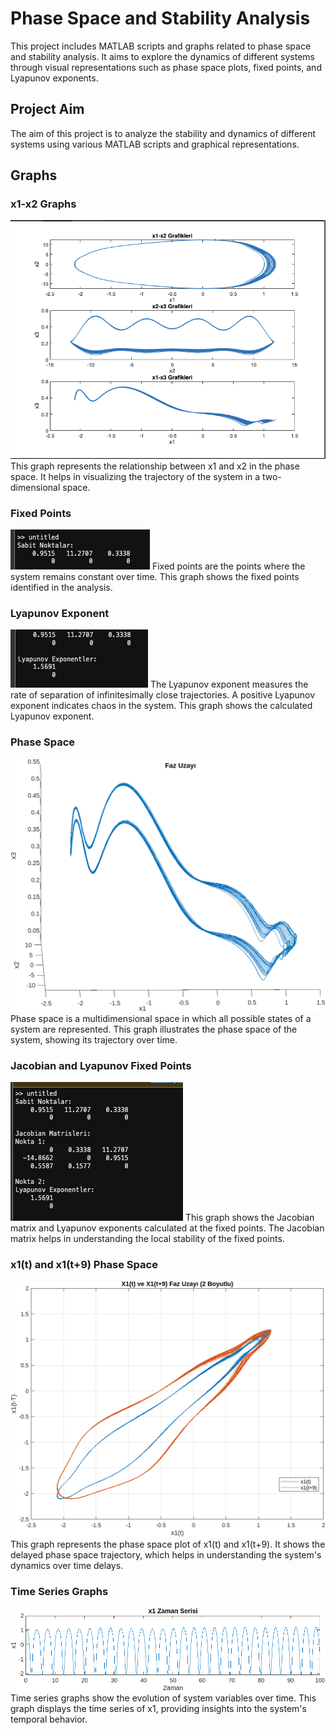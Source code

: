# Phase Space and Stability Analysis

This project includes MATLAB scripts and graphs related to phase space and stability analysis. It aims to explore the dynamics of different systems through visual representations such as phase space plots, fixed points, and Lyapunov exponents.

## Project Aim

The aim of this project is to analyze the stability and dynamics of different systems using various MATLAB scripts and graphical representations.

## Graphs

### x1-x2 Graphs
![x1-x2 Graphs](./xn_xn_Grafikleri.png)
This graph represents the relationship between x1 and x2 in the phase space. It helps in visualizing the trajectory of the system in a two-dimensional space.

### Fixed Points
![Fixed Points](./fixed_points.png)
Fixed points are the points where the system remains constant over time. This graph shows the fixed points identified in the analysis.

### Lyapunov Exponent
![Lyapunov Exponent](./lyapunov_usteli.png)
The Lyapunov exponent measures the rate of separation of infinitesimally close trajectories. A positive Lyapunov exponent indicates chaos in the system. This graph shows the calculated Lyapunov exponent.

### Phase Space
![Phase Space](./faz_uzayi_grafigi.png)
Phase space is a multidimensional space in which all possible states of a system are represented. This graph illustrates the phase space of the system, showing its trajectory over time.

### Jacobian and Lyapunov Fixed Points
![Jacobian and Lyapunov Fixed Points](./jacobian_lyapunov_fixed_points.png)
This graph shows the Jacobian matrix and Lyapunov exponents calculated at the fixed points. The Jacobian matrix helps in understanding the local stability of the fixed points.

### x1(t) and x1(t+9) Phase Space
![x1(t) and x1(t+9) Phase Space](./x1_t_ve_x1_t9_faz_uzay_grafigi.png)
This graph represents the phase space plot of x1(t) and x1(t+9). It shows the delayed phase space trajectory, which helps in understanding the system's dynamics over time delays.

### Time Series Graphs
![Time Series Graphs](./zamanserisi_grafikleri.png)
Time series graphs show the evolution of system variables over time. This graph displays the time series of x1, providing insights into the system's temporal behavior.
